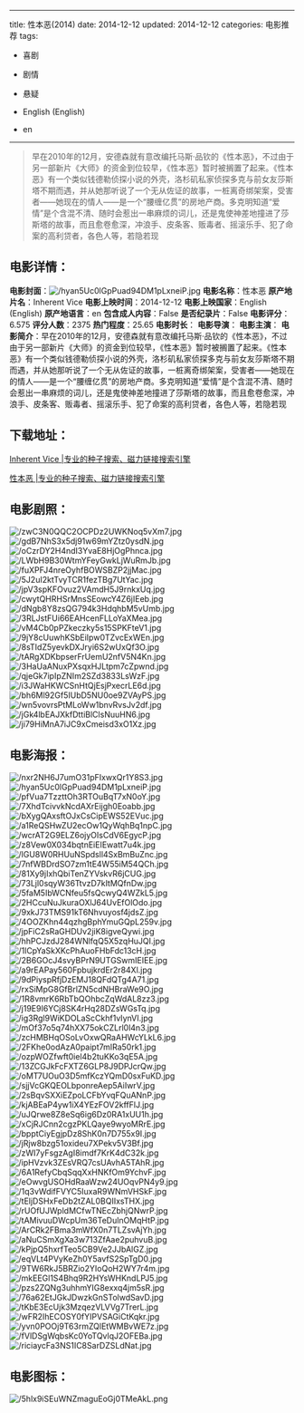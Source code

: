
---
title: 性本恶(2014)
date: 2014-12-12
updated: 2014-12-12
categories: 电影推荐
tags:
- 喜剧
- 剧情
- 悬疑

- English (English)
- en
---


> 早在2010年的12月，安德森就有意改编托马斯·品钦的《性本恶》，不过由于另一部新片《大师》的资金到位较早，《性本恶》暂时被搁置了起来。《性本恶》有一个类似钱德勒侦探小说的外壳，洛杉矶私家侦探多克与前女友莎斯塔不期而遇，并从她那听说了一个无从佐证的故事，一桩离奇绑架案，受害者——她现在的情人——是一个“腰缠亿贯”的房地产商。多克明知道“爱情”是个含混不清、随时会惹出一串麻烦的词儿，还是鬼使神差地撞进了莎斯塔的故事，而且愈卷愈深，冲浪手、皮条客、贩毒者、摇滚乐手、犯了命案的高利贷者，各色人等，若隐若现

## **电影详情**：

**电影封面**：<img src="https://image.tmdb.org/t/p/w200/hyan5Uc0lGpPuad94DM1pLxneiP.jpg" alt="/hyan5Uc0lGpPuad94DM1pLxneiP.jpg" title="/hyan5Uc0lGpPuad94DM1pLxneiP.jpg">
**电影名称**：性本恶
**原产地片名**：Inherent Vice
**电影上映时间**：2014-12-12
**电影上映国家**：English (English)
**原产地语言**：en
**包含成人内容**：False
**是否纪录片**：False
**电影评分**：6.575
**评分人数**：2375
**热门程度**：25.65
**电影时长**：
**电影导演**：
**电影主演**：
**电影简介**：早在2010年的12月，安德森就有意改编托马斯·品钦的《性本恶》，不过由于另一部新片《大师》的资金到位较早，《性本恶》暂时被搁置了起来。《性本恶》有一个类似钱德勒侦探小说的外壳，洛杉矶私家侦探多克与前女友莎斯塔不期而遇，并从她那听说了一个无从佐证的故事，一桩离奇绑架案，受害者——她现在的情人——是一个“腰缠亿贯”的房地产商。多克明知道“爱情”是个含混不清、随时会惹出一串麻烦的词儿，还是鬼使神差地撞进了莎斯塔的故事，而且愈卷愈深，冲浪手、皮条客、贩毒者、摇滚乐手、犯了命案的高利贷者，各色人等，若隐若现

## **下载地址**：
[Inherent Vice |专业的种子搜索、磁力链接搜索引擎](https://movie.amd794.com:2083/?search=Inherent%20Vice&ordering=&mode=match_phrase&page_size=10&page=1)

[性本恶 |专业的种子搜索、磁力链接搜索引擎](https://movie.amd794.com:2083/?search=%E6%80%A7%E6%9C%AC%E6%81%B6&ordering=&mode=match_phrase&page_size=10&page=1)
 

## **电影剧照**：
<img src="https://image.tmdb.org/t/p/original/zwC3N0QQC2OCPDz2UWKNoq5vXm7.jpg" alt="/zwC3N0QQC2OCPDz2UWKNoq5vXm7.jpg" title="/zwC3N0QQC2OCPDz2UWKNoq5vXm7.jpg"><img src="https://image.tmdb.org/t/p/original/gdB7NhS3x5dj91w69mYZtz0ysdN.jpg" alt="/gdB7NhS3x5dj91w69mYZtz0ysdN.jpg" title="/gdB7NhS3x5dj91w69mYZtz0ysdN.jpg"><img src="https://image.tmdb.org/t/p/original/oCzrDY2H4ndI3YvaE8HjOgPhnca.jpg" alt="/oCzrDY2H4ndI3YvaE8HjOgPhnca.jpg" title="/oCzrDY2H4ndI3YvaE8HjOgPhnca.jpg"><img src="https://image.tmdb.org/t/p/original/LWbH9B30WtmYFeyGwkLjWuRmJb.jpg" alt="/LWbH9B30WtmYFeyGwkLjWuRmJb.jpg" title="/LWbH9B30WtmYFeyGwkLjWuRmJb.jpg"><img src="https://image.tmdb.org/t/p/original/fuXPFJ4nreOyhfBOWSBZP2jjMac.jpg" alt="/fuXPFJ4nreOyhfBOWSBZP2jjMac.jpg" title="/fuXPFJ4nreOyhfBOWSBZP2jjMac.jpg"><img src="https://image.tmdb.org/t/p/original/5J2uI2ktTvyTCR1fezTBg7UtYac.jpg" alt="/5J2uI2ktTvyTCR1fezTBg7UtYac.jpg" title="/5J2uI2ktTvyTCR1fezTBg7UtYac.jpg"><img src="https://image.tmdb.org/t/p/original/jpV3spKFOvuz2VAmdH5J9rnkxUq.jpg" alt="/jpV3spKFOvuz2VAmdH5J9rnkxUq.jpg" title="/jpV3spKFOvuz2VAmdH5J9rnkxUq.jpg"><img src="https://image.tmdb.org/t/p/original/cwytQHRHSrMnsSEowcY4Z6jIEeb.jpg" alt="/cwytQHRHSrMnsSEowcY4Z6jIEeb.jpg" title="/cwytQHRHSrMnsSEowcY4Z6jIEeb.jpg"><img src="https://image.tmdb.org/t/p/original/dNgb8Y8zsQG794k3HdqhbM5vUmb.jpg" alt="/dNgb8Y8zsQG794k3HdqhbM5vUmb.jpg" title="/dNgb8Y8zsQG794k3HdqhbM5vUmb.jpg"><img src="https://image.tmdb.org/t/p/original/3RLJstFUi66EAHcenFLLoYaXMea.jpg" alt="/3RLJstFUi66EAHcenFLLoYaXMea.jpg" title="/3RLJstFUi66EAHcenFLLoYaXMea.jpg"><img src="https://image.tmdb.org/t/p/original/vM4Cb0pPZkeczky5s15SPKFteV1.jpg" alt="/vM4Cb0pPZkeczky5s15SPKFteV1.jpg" title="/vM4Cb0pPZkeczky5s15SPKFteV1.jpg"><img src="https://image.tmdb.org/t/p/original/9jY8cUuwhKSbEiIpw0TZvcExWEn.jpg" alt="/9jY8cUuwhKSbEiIpw0TZvcExWEn.jpg" title="/9jY8cUuwhKSbEiIpw0TZvcExWEn.jpg"><img src="https://image.tmdb.org/t/p/original/8sTIdZ5yevkDXJryi6S2wUxQf3O.jpg" alt="/8sTIdZ5yevkDXJryi6S2wUxQf3O.jpg" title="/8sTIdZ5yevkDXJryi6S2wUxQf3O.jpg"><img src="https://image.tmdb.org/t/p/original/tARgXDKbpserFrUemU2nfV5N4Kn.jpg" alt="/tARgXDKbpserFrUemU2nfV5N4Kn.jpg" title="/tARgXDKbpserFrUemU2nfV5N4Kn.jpg"><img src="https://image.tmdb.org/t/p/original/3HaUaANuxPXsqxHJLtpm7cZpwnd.jpg" alt="/3HaUaANuxPXsqxHJLtpm7cZpwnd.jpg" title="/3HaUaANuxPXsqxHJLtpm7cZpwnd.jpg"><img src="https://image.tmdb.org/t/p/original/qjeGk7ipIpZNIm2SZd3833LsWzF.jpg" alt="/qjeGk7ipIpZNIm2SZd3833LsWzF.jpg" title="/qjeGk7ipIpZNIm2SZd3833LsWzF.jpg"><img src="https://image.tmdb.org/t/p/original/i3JWaHKWCSnHtQjEsjPxecrLE6d.jpg" alt="/i3JWaHKWCSnHtQjEsjPxecrLE6d.jpg" title="/i3JWaHKWCSnHtQjEsjPxecrLE6d.jpg"><img src="https://image.tmdb.org/t/p/original/bh6Ml92Gf5IUbD5NU0oe9ZVAyPS.jpg" alt="/bh6Ml92Gf5IUbD5NU0oe9ZVAyPS.jpg" title="/bh6Ml92Gf5IUbD5NU0oe9ZVAyPS.jpg"><img src="https://image.tmdb.org/t/p/original/wn5vovrsPtMLoWw1bnvRvsJv2df.jpg" alt="/wn5vovrsPtMLoWw1bnvRvsJv2df.jpg" title="/wn5vovrsPtMLoWw1bnvRvsJv2df.jpg"><img src="https://image.tmdb.org/t/p/original/jGk4lbEAJXkfDttiBlClsNuuHN6.jpg" alt="/jGk4lbEAJXkfDttiBlClsNuuHN6.jpg" title="/jGk4lbEAJXkfDttiBlClsNuuHN6.jpg"><img src="https://image.tmdb.org/t/p/original/ji79HiMnA7iJC9xCmeisd3xO1Xz.jpg" alt="/ji79HiMnA7iJC9xCmeisd3xO1Xz.jpg" title="/ji79HiMnA7iJC9xCmeisd3xO1Xz.jpg">

## **电影海报**：
<img src="https://image.tmdb.org/t/p/original/nxr2NH6J7umO31pFIxwxQr1Y8S3.jpg" alt="/nxr2NH6J7umO31pFIxwxQr1Y8S3.jpg" title="/nxr2NH6J7umO31pFIxwxQr1Y8S3.jpg"><img src="https://image.tmdb.org/t/p/original/hyan5Uc0lGpPuad94DM1pLxneiP.jpg" alt="/hyan5Uc0lGpPuad94DM1pLxneiP.jpg" title="/hyan5Uc0lGpPuad94DM1pLxneiP.jpg"><img src="https://image.tmdb.org/t/p/original/pfVua7TzzttOh3RTOuBqT7xN0oY.jpg" alt="/pfVua7TzzttOh3RTOuBqT7xN0oY.jpg" title="/pfVua7TzzttOh3RTOuBqT7xN0oY.jpg"><img src="https://image.tmdb.org/t/p/original/7XhdTcivvkNcdAXrEijgh0Eoabb.jpg" alt="/7XhdTcivvkNcdAXrEijgh0Eoabb.jpg" title="/7XhdTcivvkNcdAXrEijgh0Eoabb.jpg"><img src="https://image.tmdb.org/t/p/original/bXygQAxsftOJxCsCipEWS52EVuc.jpg" alt="/bXygQAxsftOJxCsCipEWS52EVuc.jpg" title="/bXygQAxsftOJxCsCipEWS52EVuc.jpg"><img src="https://image.tmdb.org/t/p/original/a1ReQSHwZU2ecOw1QyWqhBq1npC.jpg" alt="/a1ReQSHwZU2ecOw1QyWqhBq1npC.jpg" title="/a1ReQSHwZU2ecOw1QyWqhBq1npC.jpg"><img src="https://image.tmdb.org/t/p/original/wcrAT2G9ELZ6ojyOIsCdV6EgycP.jpg" alt="/wcrAT2G9ELZ6ojyOIsCdV6EgycP.jpg" title="/wcrAT2G9ELZ6ojyOIsCdV6EgycP.jpg"><img src="https://image.tmdb.org/t/p/original/z8Vew0X034bqtnEiEIEwatt7u4k.jpg" alt="/z8Vew0X034bqtnEiEIEwatt7u4k.jpg" title="/z8Vew0X034bqtnEiEIEwatt7u4k.jpg"><img src="https://image.tmdb.org/t/p/original/lGU8W0RHUuNSpdsll4SxBmBuZnc.jpg" alt="/lGU8W0RHUuNSpdsll4SxBmBuZnc.jpg" title="/lGU8W0RHUuNSpdsll4SxBmBuZnc.jpg"><img src="https://image.tmdb.org/t/p/original/7nfWBDrdSO7zm1tE4W55iM54QCh.jpg" alt="/7nfWBDrdSO7zm1tE4W55iM54QCh.jpg" title="/7nfWBDrdSO7zm1tE4W55iM54QCh.jpg"><img src="https://image.tmdb.org/t/p/original/81Xy9jIxhQbiTenZYVskvR6jCUG.jpg" alt="/81Xy9jIxhQbiTenZYVskvR6jCUG.jpg" title="/81Xy9jIxhQbiTenZYVskvR6jCUG.jpg"><img src="https://image.tmdb.org/t/p/original/73Ljl0sqyW36TtvzD7kItMQfnDw.jpg" alt="/73Ljl0sqyW36TtvzD7kItMQfnDw.jpg" title="/73Ljl0sqyW36TtvzD7kItMQfnDw.jpg"><img src="https://image.tmdb.org/t/p/original/5faM5IbWCNfeu5fsQcwyQ4WZkL5.jpg" alt="/5faM5IbWCNfeu5fsQcwyQ4WZkL5.jpg" title="/5faM5IbWCNfeu5fsQcwyQ4WZkL5.jpg"><img src="https://image.tmdb.org/t/p/original/2HCcuNuJkuraOXlJ64UvEfOlOdo.jpg" alt="/2HCcuNuJkuraOXlJ64UvEfOlOdo.jpg" title="/2HCcuNuJkuraOXlJ64UvEfOlOdo.jpg"><img src="https://image.tmdb.org/t/p/original/9xkJ73TMS91kT6Nhvuyosf4jdsZ.jpg" alt="/9xkJ73TMS91kT6Nhvuyosf4jdsZ.jpg" title="/9xkJ73TMS91kT6Nhvuyosf4jdsZ.jpg"><img src="https://image.tmdb.org/t/p/original/4OOZKhn44qzhgBphYmuGQpL259v.jpg" alt="/4OOZKhn44qzhgBphYmuGQpL259v.jpg" title="/4OOZKhn44qzhgBphYmuGQpL259v.jpg"><img src="https://image.tmdb.org/t/p/original/jpFiC2sRaGHDUv2jiK8igveQywi.jpg" alt="/jpFiC2sRaGHDUv2jiK8igveQywi.jpg" title="/jpFiC2sRaGHDUv2jiK8igveQywi.jpg"><img src="https://image.tmdb.org/t/p/original/hhPCJzdJ284WNlfqQ5X5zqHuJQI.jpg" alt="/hhPCJzdJ284WNlfqQ5X5zqHuJQI.jpg" title="/hhPCJzdJ284WNlfqQ5X5zqHuJQI.jpg"><img src="https://image.tmdb.org/t/p/original/1lCpYaSkXKcPhAuoFHbFdc13cH.jpg" alt="/1lCpYaSkXKcPhAuoFHbFdc13cH.jpg" title="/1lCpYaSkXKcPhAuoFHbFdc13cH.jpg"><img src="https://image.tmdb.org/t/p/original/2B6GOcJ4svyBPrN9UTGSwmIEIEE.jpg" alt="/2B6GOcJ4svyBPrN9UTGSwmIEIEE.jpg" title="/2B6GOcJ4svyBPrN9UTGSwmIEIEE.jpg"><img src="https://image.tmdb.org/t/p/original/a9rEAPay560FpbujkrdEr2r84Xl.jpg" alt="/a9rEAPay560FpbujkrdEr2r84Xl.jpg" title="/a9rEAPay560FpbujkrdEr2r84Xl.jpg"><img src="https://image.tmdb.org/t/p/original/9dPiyspRfjDzEMJ18QFdQTg4A71.jpg" alt="/9dPiyspRfjDzEMJ18QFdQTg4A71.jpg" title="/9dPiyspRfjDzEMJ18QFdQTg4A71.jpg"><img src="https://image.tmdb.org/t/p/original/rxSiMpG8GfBrlZN5cdNHBraWe9O.jpg" alt="/rxSiMpG8GfBrlZN5cdNHBraWe9O.jpg" title="/rxSiMpG8GfBrlZN5cdNHBraWe9O.jpg"><img src="https://image.tmdb.org/t/p/original/1R8vmrK6RbTbQOhbcZqWdAL8zz3.jpg" alt="/1R8vmrK6RbTbQOhbcZqWdAL8zz3.jpg" title="/1R8vmrK6RbTbQOhbcZqWdAL8zz3.jpg"><img src="https://image.tmdb.org/t/p/original/j19E9I6YCj8SK4rHq28DZsWGsTq.jpg" alt="/j19E9I6YCj8SK4rHq28DZsWGsTq.jpg" title="/j19E9I6YCj8SK4rHq28DZsWGsTq.jpg"><img src="https://image.tmdb.org/t/p/original/ig3Rgl9WiKDOLaScCkhf1vIynVI.jpg" alt="/ig3Rgl9WiKDOLaScCkhf1vIynVI.jpg" title="/ig3Rgl9WiKDOLaScCkhf1vIynVI.jpg"><img src="https://image.tmdb.org/t/p/original/mOf37o5q74hXX75okCZLrl0l4n3.jpg" alt="/mOf37o5q74hXX75okCZLrl0l4n3.jpg" title="/mOf37o5q74hXX75okCZLrl0l4n3.jpg"><img src="https://image.tmdb.org/t/p/original/zcHMBHqOSoLvOxwQRaAHWcYLkL6.jpg" alt="/zcHMBHqOSoLvOxwQRaAHWcYLkL6.jpg" title="/zcHMBHqOSoLvOxwQRaAHWcYLkL6.jpg"><img src="https://image.tmdb.org/t/p/original/2FKhe0odAzA0paipt7mIRa50rk1.jpg" alt="/2FKhe0odAzA0paipt7mIRa50rk1.jpg" title="/2FKhe0odAzA0paipt7mIRa50rk1.jpg"><img src="https://image.tmdb.org/t/p/original/ozpWOZfwft0iel4b2tuKKo3qE5A.jpg" alt="/ozpWOZfwft0iel4b2tuKKo3qE5A.jpg" title="/ozpWOZfwft0iel4b2tuKKo3qE5A.jpg"><img src="https://image.tmdb.org/t/p/original/13ZCGJkFcFXTZ6GLP8J9DPJcrQw.jpg" alt="/13ZCGJkFcFXTZ6GLP8J9DPJcrQw.jpg" title="/13ZCGJkFcFXTZ6GLP8J9DPJcrQw.jpg"><img src="https://image.tmdb.org/t/p/original/oMT7UOuO3D5mfKczYQmD0sxFuKD.jpg" alt="/oMT7UOuO3D5mfKczYQmD0sxFuKD.jpg" title="/oMT7UOuO3D5mfKczYQmD0sxFuKD.jpg"><img src="https://image.tmdb.org/t/p/original/sjjVcGKQEOLbponreAep5AiIwrV.jpg" alt="/sjjVcGKQEOLbponreAep5AiIwrV.jpg" title="/sjjVcGKQEOLbponreAep5AiIwrV.jpg"><img src="https://image.tmdb.org/t/p/original/2sBqvSXXiEZpoLCFbYvqFQuANnP.jpg" alt="/2sBqvSXXiEZpoLCFbYvqFQuANnP.jpg" title="/2sBqvSXXiEZpoLCFbYvqFQuANnP.jpg"><img src="https://image.tmdb.org/t/p/original/kjABEaP4yw1iX4YEzFOV2kffFlJ.jpg" alt="/kjABEaP4yw1iX4YEzFOV2kffFlJ.jpg" title="/kjABEaP4yw1iX4YEzFOV2kffFlJ.jpg"><img src="https://image.tmdb.org/t/p/original/uJQrwe8Z8eSq6ig6Dz0RA1xUU1h.jpg" alt="/uJQrwe8Z8eSq6ig6Dz0RA1xUU1h.jpg" title="/uJQrwe8Z8eSq6ig6Dz0RA1xUU1h.jpg"><img src="https://image.tmdb.org/t/p/original/xCjRJCnn2cgzPKLQaye9wyoMRrE.jpg" alt="/xCjRJCnn2cgzPKLQaye9wyoMRrE.jpg" title="/xCjRJCnn2cgzPKLQaye9wyoMRrE.jpg"><img src="https://image.tmdb.org/t/p/original/bpptCiyEgjpDz8ShK0n7D755x9I.jpg" alt="/bpptCiyEgjpDz8ShK0n7D755x9I.jpg" title="/bpptCiyEgjpDz8ShK0n7D755x9I.jpg"><img src="https://image.tmdb.org/t/p/original/jRjw8bzg51oxideu7XPekv5V3Bf.jpg" alt="/jRjw8bzg51oxideu7XPekv5V3Bf.jpg" title="/jRjw8bzg51oxideu7XPekv5V3Bf.jpg"><img src="https://image.tmdb.org/t/p/original/zWI7yFsgzAgI8imdf7KrK4dC32k.jpg" alt="/zWI7yFsgzAgI8imdf7KrK4dC32k.jpg" title="/zWI7yFsgzAgI8imdf7KrK4dC32k.jpg"><img src="https://image.tmdb.org/t/p/original/ipHVzvk3ZEsVRQ7csUAvhA5TAhR.jpg" alt="/ipHVzvk3ZEsVRQ7csUAvhA5TAhR.jpg" title="/ipHVzvk3ZEsVRQ7csUAvhA5TAhR.jpg"><img src="https://image.tmdb.org/t/p/original/6A1RefyCbqSqqXxHNKfOm9YchvF.jpg" alt="/6A1RefyCbqSqqXxHNKfOm9YchvF.jpg" title="/6A1RefyCbqSqqXxHNKfOm9YchvF.jpg"><img src="https://image.tmdb.org/t/p/original/eOwvgUSOHdRaaWzw24UOqvPN4y9.jpg" alt="/eOwvgUSOHdRaaWzw24UOqvPN4y9.jpg" title="/eOwvgUSOHdRaaWzw24UOqvPN4y9.jpg"><img src="https://image.tmdb.org/t/p/original/1q3vWdifFVYC5IuxaR9WNmVHSkF.jpg" alt="/1q3vWdifFVYC5IuxaR9WNmVHSkF.jpg" title="/1q3vWdifFVYC5IuxaR9WNmVHSkF.jpg"><img src="https://image.tmdb.org/t/p/original/tEljDSHxFeDb2tZAL0BQIIxsTHX.jpg" alt="/tEljDSHxFeDb2tZAL0BQIIxsTHX.jpg" title="/tEljDSHxFeDb2tZAL0BQIIxsTHX.jpg"><img src="https://image.tmdb.org/t/p/original/rUOfUJWpldMCfwTNEcZbhjQNwrP.jpg" alt="/rUOfUJWpldMCfwTNEcZbhjQNwrP.jpg" title="/rUOfUJWpldMCfwTNEcZbhjQNwrP.jpg"><img src="https://image.tmdb.org/t/p/original/tAMivuuDWcpUm36TeDulnOMqHtP.jpg" alt="/tAMivuuDWcpUm36TeDulnOMqHtP.jpg" title="/tAMivuuDWcpUm36TeDulnOMqHtP.jpg"><img src="https://image.tmdb.org/t/p/original/ArCRk2FBma3mWfX0n7TLZsvAjYh.jpg" alt="/ArCRk2FBma3mWfX0n7TLZsvAjYh.jpg" title="/ArCRk2FBma3mWfX0n7TLZsvAjYh.jpg"><img src="https://image.tmdb.org/t/p/original/aNuCSmXgXa3w713ZfAae2puhvuB.jpg" alt="/aNuCSmXgXa3w713ZfAae2puhvuB.jpg" title="/aNuCSmXgXa3w713ZfAae2puhvuB.jpg"><img src="https://image.tmdb.org/t/p/original/kPjpQ5hxrfTeo5CB9Ve2JJbAlGZ.jpg" alt="/kPjpQ5hxrfTeo5CB9Ve2JJbAlGZ.jpg" title="/kPjpQ5hxrfTeo5CB9Ve2JJbAlGZ.jpg"><img src="https://image.tmdb.org/t/p/original/eqVLt4PVyKeZh0Y5avfS2SpTgD0.jpg" alt="/eqVLt4PVyKeZh0Y5avfS2SpTgD0.jpg" title="/eqVLt4PVyKeZh0Y5avfS2SpTgD0.jpg"><img src="https://image.tmdb.org/t/p/original/9TW6RkJ5BRZio2YIoQoH2WY7r4m.jpg" alt="/9TW6RkJ5BRZio2YIoQoH2WY7r4m.jpg" title="/9TW6RkJ5BRZio2YIoQoH2WY7r4m.jpg"><img src="https://image.tmdb.org/t/p/original/mkEEGl1S4Bhq9R2HYsWHKndLPJ5.jpg" alt="/mkEEGl1S4Bhq9R2HYsWHKndLPJ5.jpg" title="/mkEEGl1S4Bhq9R2HYsWHKndLPJ5.jpg"><img src="https://image.tmdb.org/t/p/original/pzs2ZQNg3uhhmYIG8exxq4jm5sR.jpg" alt="/pzs2ZQNg3uhhmYIG8exxq4jm5sR.jpg" title="/pzs2ZQNg3uhhmYIG8exxq4jm5sR.jpg"><img src="https://image.tmdb.org/t/p/original/76a62EtJGkJDwzkGnSTolwdSavD.jpg" alt="/76a62EtJGkJDwzkGnSTolwdSavD.jpg" title="/76a62EtJGkJDwzkGnSTolwdSavD.jpg"><img src="https://image.tmdb.org/t/p/original/tKbE3EcUjk3MzqezVLVVg7TrerL.jpg" alt="/tKbE3EcUjk3MzqezVLVVg7TrerL.jpg" title="/tKbE3EcUjk3MzqezVLVVg7TrerL.jpg"><img src="https://image.tmdb.org/t/p/original/wFR2IhECOSY0fYIPVSAGiCtKqkr.jpg" alt="/wFR2IhECOSY0fYIPVSAGiCtKqkr.jpg" title="/wFR2IhECOSY0fYIPVSAGiCtKqkr.jpg"><img src="https://image.tmdb.org/t/p/original/yvn0POOj9T63rmZQlEtWMBvWE7z.jpg" alt="/yvn0POOj9T63rmZQlEtWMBvWE7z.jpg" title="/yvn0POOj9T63rmZQlEtWMBvWE7z.jpg"><img src="https://image.tmdb.org/t/p/original/fVlDSgWqbsKc0YoTQvlqJ2OFEBa.jpg" alt="/fVlDSgWqbsKc0YoTQvlqJ2OFEBa.jpg" title="/fVlDSgWqbsKc0YoTQvlqJ2OFEBa.jpg"><img src="https://image.tmdb.org/t/p/original/riciaycFa3NS1IC8SarDZSLdNat.jpg" alt="/riciaycFa3NS1IC8SarDZSLdNat.jpg" title="/riciaycFa3NS1IC8SarDZSLdNat.jpg">

## **电影图标**：
<img src="https://image.tmdb.org/t/p/original/5hlx9iSEuWNZmaguEoGj0TMeAkL.png" alt="/5hlx9iSEuWNZmaguEoGj0TMeAkL.png" title="/5hlx9iSEuWNZmaguEoGj0TMeAkL.png">
